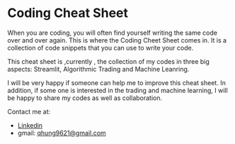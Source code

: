 # Coding Cheat Sheet


When you are coding, you will often find yourself writing the same code over and over again. This is where the Coding Cheet Sheet comes in. It is a collection of code snippets that you can use to write your code.


This cheat sheet is ,currently , the collection of my codes in three big aspects: Streamlit, Algorithmic Trading and Machine Leanring.

I will be very happy if someone can help me to improve this cheat sheet. In addition, if some one is interested in the trading and machine learning, I will be happy to share my codes as well as collaboration.

Contact me at:
- [Linkedin](https://www.linkedin.com/in/quốc-hùng-hà-6b192b222/)
- gmail: qhung9621@gmail.com